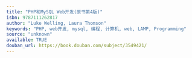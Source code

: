```yaml
---
title: "PHP和MySQL Web开发(原书第4版)"
isbn: 9787111262817
author: "Luke Welling, Laura Thomson"
keywords: "PHP, web开发, mysql, 编程, 计算机, web, LAMP, Programming"
source: "unknown"
available: TRUE
douban_url: https://book.douban.com/subject/3549421/
---
```

